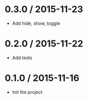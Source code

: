 0.3.0 / 2015-11-23
==================
- Add hide, show, toggle

0.2.0 / 2015-11-22
==================
- Add tests

0.1.0 / 2015-11-16
==================
- Init the project
